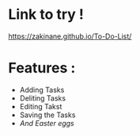 # Link to try !
https://zakinane.github.io/To-Do-List/
# Features :
<ul>
  <li>Adding Tasks</li>
  <li>Deliting Tasks</li>
  <li>Editing Takst</li>
  <li>Saving the Tasks</li>
  <li><i>And Easter eggs</i></li>
</ul>
